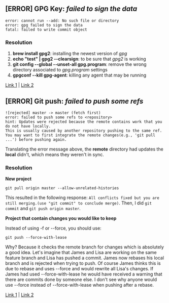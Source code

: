 ## [ERROR] GPG Key: *failed to sign the data*

```
error: cannot run --add: No such file or directory
error: gpg failed to sign the data
fatal: failed to write commit object
```

### Resolution

1. **brew install gpg2**: installing the newest version of *gpg*
2. **echo "test" | gpg2 --clearsign**: to be sure that *gpg2* is working
3. **git config --global --unset-all gpg.program**: remove the wrong directory associated to *gpg.program* settings
4. **gpgconf --kill gpg-agent**: killing any agent that may be running

[Link 1](https://git-scm.com/docs/git-config/2.1.4) | [Link 2](https://stackoverflow.com/questions/41052538/git-error-gpg-failed-to-sign-data/41054093)

## [ERROR] Git push: *failed to push some refs*

```
![rejected] master -> master (fetch first)
error: failed to push some refs to <repository>
hint: Updates were rejected because the remote contains work that you do not have locally. 
This is usually caused by another repository pushing to the same ref. 
You may want to first integrate the remote changes(e.g., 'git pull ...') before pushing again.
```
Translating the error message above, the **remote** directory had updates the **local** didn't, which means they weren't in sync.

### Resolution

**New project**
```
git pull origin master --allow-unrelated-histories
```

This resulted in the following response: `All conflicts fixed but you are still merging.(use "git commit" to conclude merge)`. Then, I did `git commit` and `git push origin master`.

**Project that contain changes you would like to keep**

Instead of using -f or --force, you should use:

```
git push --force-with-lease
```
Why? Because it checks the remote branch for changes which is absolutely a good idea. Let's imagine that James and Lisa are working on the same feature branch and Lisa has pushed a commit. James now rebases his local branch and is rejected when trying to push. Of course James thinks this is due to rebase and uses --force and would rewrite all Lisa's changes. If James had used --force-with-lease he would have received a warning that there are commits done by someone else. I don't see why anyone would use --force instead of --force-with-lease when pushing after a rebase.

[Link 1](https://hiperbytes.com.br/erros-e-solucoes/erro-git-push-error-failed-to-push-some-refs/) | [Link 2](https://stackoverflow.com/a/37460330)


